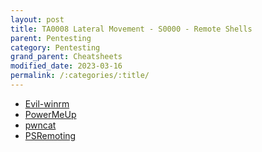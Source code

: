 ```yaml
---
layout: post
title: TA0008 Lateral Movement - S0000 - Remote Shells
parent: Pentesting
category: Pentesting
grand_parent: Cheatsheets
modified_date: 2023-03-16
permalink: /:categories/:title/
---
```


* [Evil-winrm](https://github.com/Hackplayers/evil-winrm)
* [PowerMeUp](https://github.com/ItsCyberAli/PowerMeUp)
* [pwncat](https://github.com/calebstewart/pwncat)
* [PSRemoting](https://www.jmvwork.xyz/sysadmin/sys-win-ps-useful-queries/#PSCredentialinitialization)
